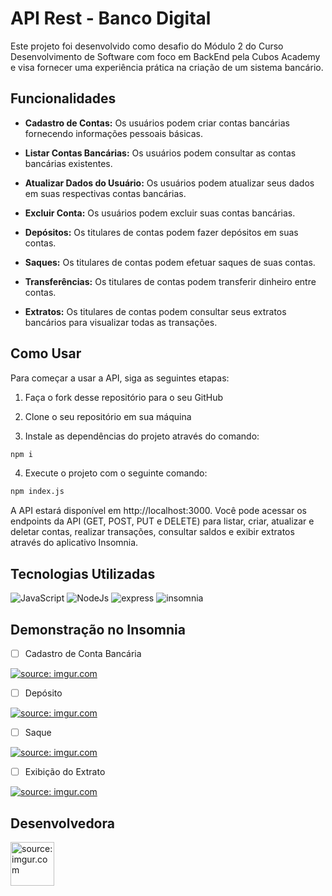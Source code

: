 # API Rest - Banco Digital

Este projeto foi desenvolvido como desafio do Módulo 2 do Curso Desenvolvimento de Software com foco em BackEnd pela Cubos Academy e visa fornecer uma experiência prática na criação de um sistema bancário.

## Funcionalidades

- **Cadastro de Contas:** Os usuários podem criar contas bancárias fornecendo informações pessoais básicas.

- **Listar Contas Bancárias:** Os usuários podem consultar as contas bancárias existentes.

- **Atualizar Dados do Usuário:** Os usuários podem atualizar seus dados em suas respectivas contas bancárias.

- **Excluir Conta:** Os usuários podem excluir suas contas bancárias.
  
- **Depósitos:** Os titulares de contas podem fazer depósitos em suas contas.

- **Saques:** Os titulares de contas podem efetuar saques de suas contas.

- **Transferências:** Os titulares de contas podem transferir dinheiro entre contas.

- **Extratos:** Os titulares de contas podem consultar seus extratos bancários para visualizar todas as transações.

## Como Usar

Para começar a usar a API, siga as seguintes etapas:

1. Faça o fork desse repositório para o seu GitHub

2. Clone o seu repositório em sua máquina

3. Instale as dependências do projeto através do comando:

```bash
npm i
```
4. Execute o projeto com o seguinte comando:

```bash
npm index.js
```

A API estará disponível em http://localhost:3000. Você pode acessar os endpoints da API (GET, POST, PUT e DELETE) para listar, criar, atualizar e deletar contas, realizar transações, consultar saldos e exibir extratos através do aplicativo Insomnia.

## Tecnologias Utilizadas

![JavaScript](https://img.shields.io/badge/JavaScript-323330?style=for-the-badge&logo=javascript&logoColor=F7DF1E)
![NodeJs](https://img.shields.io/badge/Node%20js-339933?style=for-the-badge&logo=nodedotjs&logoColor=white)
![express](https://img.shields.io/badge/Express%20js-000000?style=for-the-badge&logo=express&logoColor=white)
![insomnia](https://img.shields.io/badge/Insomnia-5849be?style=for-the-badge&logo=Insomnia&logoColor=white)

## Demonstração no Insomnia

- [ ] Cadastro de Conta Bancária

<a href="https://imgur.com/Z0dktmL"><img src="https://i.imgur.com/Z0dktmL.jpg" title="source: imgur.com" /></a>

- [ ] Depósito

<a href="https://imgur.com/IT4D9Py"><img src="https://i.imgur.com/IT4D9Py.jpg" title="source: imgur.com" /></a>

- [ ] Saque

<a href="https://imgur.com/1unhdEx"><img src="https://i.imgur.com/1unhdEx.jpg" title="source: imgur.com" /></a>

- [ ] Exibição do Extrato

<a href="https://imgur.com/rLFp9WA"><img src="https://i.imgur.com/rLFp9WA.jpg" title="source: imgur.com" /></a>

## Desenvolvedora

<a href="https://github.com/Yara-Garcia">
<img <a href="https://imgur.com/DckpFXK"><img src="https://i.imgur.com/DckpFXK.jpg" title="source: imgur.com" width="70px" /></a>

